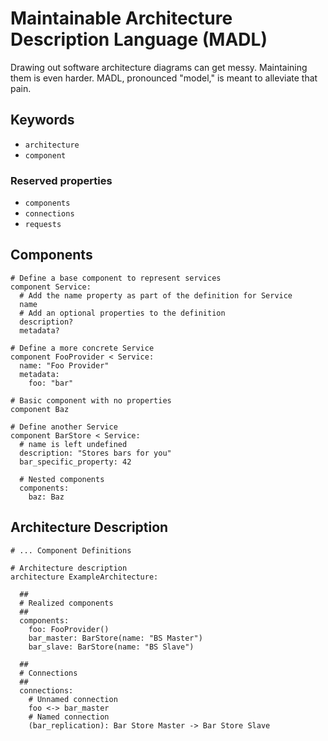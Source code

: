 # Maintainable Architecture Description Language (MADL)

Drawing out software architecture diagrams can get messy. Maintaining them is even harder. MADL, pronounced "model," is meant to alleviate that pain.

## Keywords

* `architecture`
* `component`

### Reserved properties

* `components`
* `connections`
* `requests`

## Components

```
# Define a base component to represent services
component Service:
  # Add the name property as part of the definition for Service
  name
  # Add an optional properties to the definition
  description?
  metadata?

# Define a more concrete Service
component FooProvider < Service:
  name: "Foo Provider"
  metadata:
    foo: "bar"

# Basic component with no properties
component Baz

# Define another Service
component BarStore < Service:
  # name is left undefined
  description: "Stores bars for you"
  bar_specific_property: 42

  # Nested components
  components:
    baz: Baz
```

## Architecture Description

```
# ... Component Definitions

# Architecture description
architecture ExampleArchitecture:

  ##
  # Realized components
  ##
  components:
    foo: FooProvider()
    bar_master: BarStore(name: "BS Master")
    bar_slave: BarStore(name: "BS Slave")

  ##
  # Connections
  ##
  connections:
    # Unnamed connection
    foo <-> bar_master
    # Named connection
    (bar_replication): Bar Store Master -> Bar Store Slave
```
